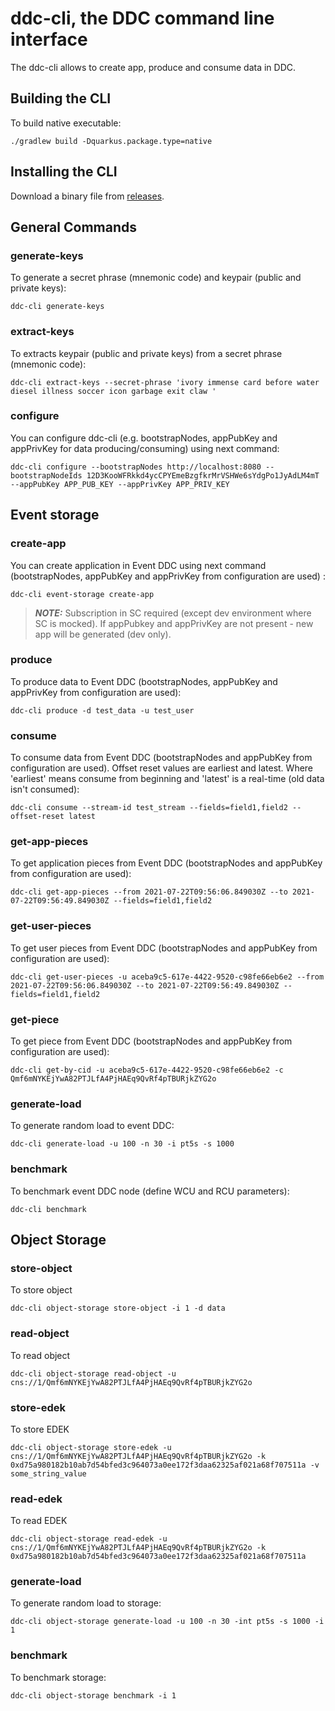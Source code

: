 # ddc-cli, the DDC command line interface

The ddc-cli allows to create app, produce and consume data in DDC.

## Building the CLI

To build native executable:

```
./gradlew build -Dquarkus.package.type=native 
```

## Installing the CLI

Download a binary file from [releases](https://github.com/Cerebellum-Network/ddc-cli/releases).

##  General Commands

### generate-keys

To generate a secret phrase (mnemonic code) and keypair (public and private keys):

```shell script
ddc-cli generate-keys
```

### extract-keys

To extracts keypair (public and private keys) from a secret phrase (mnemonic code):

```shell script
ddc-cli extract-keys --secret-phrase 'ivory immense card before water diesel illness soccer icon garbage exit claw '
```

### configure

You can configure ddc-cli (e.g. bootstrapNodes, appPubKey and appPrivKey for data producing/consuming) using next
command:

```shell script
ddc-cli configure --bootstrapNodes http://localhost:8080 --bootstrapNodeIds 12D3KooWFRkkd4ycCPYEmeBzgfkrMrVSHWe6sYdgPo1JyAdLM4mT --appPubKey APP_PUB_KEY --appPrivKey APP_PRIV_KEY
```

## Event storage

### create-app

You can create application in Event DDC using next command (bootstrapNodes, appPubKey and appPrivKey from configuration are used) :

```shell script
ddc-cli event-storage create-app
```

> **_NOTE:_**  Subscription in SC required (except dev environment where SC is mocked). If appPubkey and appPrivKey are not present - new app will be generated (dev only).

### produce

To produce data to Event DDC (bootstrapNodes, appPubKey and appPrivKey from configuration are used):

```shell script
ddc-cli produce -d test_data -u test_user
```

### consume

To consume data from Event DDC (bootstrapNodes and appPubKey from configuration are used). Offset reset values are earliest and latest. Where 'earliest' means consume from beginning and 'latest' is a real-time (old data isn't consumed):

```shell script
ddc-cli consume --stream-id test_stream --fields=field1,field2 --offset-reset latest
```

### get-app-pieces

To get application pieces from Event DDC (bootstrapNodes and appPubKey from configuration are used):

```shell script
ddc-cli get-app-pieces --from 2021-07-22T09:56:06.849030Z --to 2021-07-22T09:56:49.849030Z --fields=field1,field2
```

### get-user-pieces

To get user pieces from Event DDC (bootstrapNodes and appPubKey from configuration are used):

```shell script
ddc-cli get-user-pieces -u aceba9c5-617e-4422-9520-c98fe66eb6e2 --from 2021-07-22T09:56:06.849030Z --to 2021-07-22T09:56:49.849030Z --fields=field1,field2
```

### get-piece

To get piece from Event DDC (bootstrapNodes and appPubKey from configuration are used):

```shell script
ddc-cli get-by-cid -u aceba9c5-617e-4422-9520-c98fe66eb6e2 -c Qmf6mNYKEjYwA82PTJLfA4PjHAEq9QvRf4pTBURjkZYG2o
```

### generate-load

To generate random load to event DDC:

```shell script
ddc-cli generate-load -u 100 -n 30 -i pt5s -s 1000
```

### benchmark

To benchmark event DDC node (define WCU and RCU parameters):

```shell script
ddc-cli benchmark
```

## Object Storage

### store-object

To store object

```shell script
ddc-cli object-storage store-object -i 1 -d data
```

### read-object

To read object

```shell script
ddc-cli object-storage read-object -u cns://1/Qmf6mNYKEjYwA82PTJLfA4PjHAEq9QvRf4pTBURjkZYG2o
```

### store-edek

To store EDEK

```shell script
ddc-cli object-storage store-edek -u cns://1/Qmf6mNYKEjYwA82PTJLfA4PjHAEq9QvRf4pTBURjkZYG2o -k 0xd75a980182b10ab7d54bfed3c964073a0ee172f3daa62325af021a68f707511a -v some_string_value
```

### read-edek

To read EDEK

```shell script
ddc-cli object-storage read-edek -u cns://1/Qmf6mNYKEjYwA82PTJLfA4PjHAEq9QvRf4pTBURjkZYG2o -k 0xd75a980182b10ab7d54bfed3c964073a0ee172f3daa62325af021a68f707511a
```

### generate-load

To generate random load to storage:

```shell script
ddc-cli object-storage generate-load -u 100 -n 30 -int pt5s -s 1000 -i 1
```

### benchmark

To benchmark storage:

```shell script
ddc-cli object-storage benchmark -i 1
```
